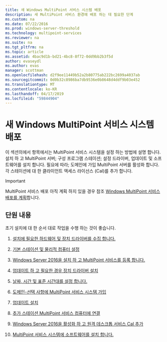 ```yaml
---
title: 새 Windows MultiPoint 서비스 시스템 배포
description: 새 MultiPoint 서비스 환경에 배포 하는 데 필요한 단계
ms.custom: na
ms.date: 07/22/2016
ms.prod: windows-server-threshold
ms.technology: multipoint-services
ms.reviewer: na
ms.suite: na
ms.tgt_pltfrm: na
ms.topic: article
ms.assetid: 4bac9d1b-bd21-4bc8-8f72-0dd9bb2b3f5d
author: evaseydl
ms.author: evas
manager: scottman
ms.openlocfilehash: d2f9ee11449b52a2b80775ab222bc2699a4037ab
ms.sourcegitcommit: 0d0b32c8986ba7db9536e0b8648d4ddf9b03e452
ms.translationtype: MT
ms.contentlocale: ko-KR
ms.lasthandoff: 04/17/2019
ms.locfileid: "59844904"
---
```

# <a name="deploy-a-new-windows-multipoint-services-system"></a>새 Windows MultiPoint 서비스 시스템 배포
이 섹션의에서 항목에서는 MultiPoint 서비스 시스템을 설정 하는 방법에 설명 합니다. 설치 하 고 MultiPoint 서버; 구성 프로그램 스테이션; 설정 드라이버, 업데이트 및 소프트웨어를 설치 합니다. 필요에 따라; 도메인에 가입 MultiPoint 서버를 활성화 합니다. 각 스테이션에 대 한 클라이언트 액세스 라이선스 (Cal)를 추가 합니다.  
  
> [!IMPORTANT]  
> MultiPoint 서비스 배포 아직 계획 하지 있을 경우 참조 [Windows MultiPoint 서비스 배포를 계획](Planning-a-MultiPoint-Services-Deployment.md)합니다.  
  
## <a name="in-this-section"></a>단원 내용  
초기 설치에 대 한 순서 대로 작업을 수행 하는 것이 좋습니다.  
  
1.  [설치에 필요한 하드웨어 및 장치 드라이버를 수집 합니다.](Collect-hardware-and-device-drivers-needed-for-the-installation.md)  
  
2.  [기본 스테이션 및 물리적 컴퓨터 설정](Set-up-the-physical-computer-and-primary-station.md)  
  
3.  [Windows Server 2016을 설치 하 고 MultiPoint 서비스를 등록 합니다.](Install-MultiPoint-services.md)  
  
4.  [업데이트 하 고 필요한 경우 장치 드라이버 설치](Update-and-install-device-drivers-if-needed.md)  
  
5.  [날짜, 시간 및 표준 시간대를 설정 합니다.](Set-the-date--time--and-time-zone.md)  
  
6.  [도메인-선택 사항에 MultiPoint 서비스 시스템 가입](Join-the-MultiPoint-services-computer-to-a-domain--optional-.md)  
  
7.  [업데이트 설치](Install-updates.md)  
  
8.  [추가 스테이션 MultiPoint 서비스 컴퓨터에 연결](Attach-additional-stations-to-your-MultiPoint-services-computer.md)  
  
9. [Windows Server 2016을 활성화 하 고 원격 데스크톱 서비스 Cal 추가](manage-client-access-licenses-with-multipoint-services.md)  
  
10. [MultiPoint 서비스 시스템에 소프트웨어를 설치 합니다.](Install-software-on-your-MultiPoint-Services-system.md)